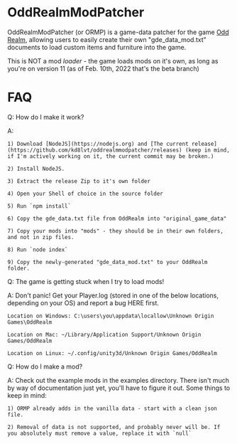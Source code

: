 # OddRealmModPatcher

OddRealmModPatcher (or ORMP) is a game-data patcher for the game [Odd Realm](https://oddrealmgame.com), allowing users to easily create their own "gde_data_mod.txt" documents to load custom items and furniture into the game.

This is NOT a mod _loader_ - the game loads mods on it's own, as long as you're on version 11 (as of Feb. 10th, 2022 that's the beta branch)

# FAQ

Q: How do I make it work?

A:
    
    1) Download [NodeJS](https://nodejs.org) and [The current release](https://github.com/kd8lvt/oddrealmmodpatcher/releases) (keep in mind, if I'm actively working on it, the current commit may be broken.)
    
    2) Install NodeJS.
    
    3) Extract the release Zip to it's own folder
    
    4) Open your Shell of choice in the source folder
    
    5) Run `npm install`
    
    6) Copy the gde_data.txt file from OddRealm into "original_game_data"
    
    7) Copy your mods into "mods" - they should be in their own folders, and not in zip files.
    
    8) Run `node index`
    
    9) Copy the newly-generated "gde_data_mod.txt" to your OddRealm folder.

Q: The game is getting stuck when I try to load mods!

A: Don't panic! Get your Player.log (stored in one of the below locations, depending on your OS) and report a bug HERE first.
    
    Location on Windows: C:\users\you\appdata\locallow\Unknown Origin Games\OddRealm
    
    Location on Mac: ~/Library/Application Support/Unknown Origin Games/OddRealm
    
    Location on Linux: ~/.config/unity3d/Unknown Origin Games/OddRealm

Q: How do I make a mod?

A: Check out the example mods in the examples directory. There isn't much by way of documentation just yet, you'll have to figure it out. Some things to keep in mind:
    
    1) ORMP already adds in the vanilla data - start with a clean json file.
    
    2) Removal of data is not supported, and probably never will be. If you absolutely must remove a value, replace it with `null`
